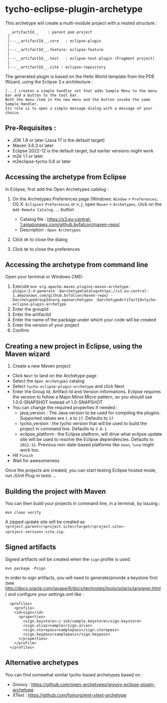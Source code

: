 tycho-eclipse-plugin-archetype
==============================

This archetype will create a multi-module project with a nested structure :

     __artifactId__    : parent pom project
     |
     |---__artifactId__.core   : eclipse-plugin
     |
     |---__artifactId__.feature: eclipse-feature
     |
     |---__artifactId__.test   : eclipse-test-plugin (Fragment project)
     |
     |---__artifactId__.site : eclipse-repository

The generated plugin is based on the Hello World template from the PDE Wizard, using the Eclipse 3.x architecture :

    [...] creates a simple handler set that adds Sample Menu to the menu bar and a button to the tool bar.
    Both the menu item in the new menu and the button invoke the same Sample Handler.
    Its role is to open a simple message dialog with a message of your choice.

Pre-Requisites :
-------------------

* JDK 1.8 or later (Java 17 is the default target)
* Maven 3.6.3 or later
* Eclipse 2022-12 is the default target, but earlier versions *might* work
* m2e 1.1 or later
* m2eclipse-tycho 0.6 or later

Accessing the archetype from Eclipse
-------------------
In Eclipse, first add the Open Archetypes catalog :

1. On the Archetypes Preferences page (Windows: `Window` > `Preferences`; OS X: `Eclipse`> `Preferences` or `⌘,`), open `Maven` > `Archetypes`, click on the `Add Remote Catalog...` button

    - Catalog file : https://s3.eu-central-1.amazonaws.com/github.bvfalcon/maven-repo/
    - Description : `Open Archetypes`

2. Click `OK` to close the dialog
3. Click `OK` to close the preferences
 
Accessing the archetype from command line
-------------------
Open your terminal or Windows CMD:

1. Execute `mvn org.apache.maven.plugins:maven-archetype-plugin:2.4:generate -DarchetypeCatalog=https://s3.eu-central-1.amazonaws.com/github.bvfalcon/maven-repo/ -DarchetypeGroupId=org.openarchetypes -DarchetypeArtifactId=tycho-eclipse-plugin-archetype`
2. Enter the groupId
3. Enter the artifactId
4. Enter the name of the package under which your code will be created
5. Enter the version of your project
6. Confirm

Creating a new project in Eclipse, using the Maven wizard
-------------------

1. Create a new Maven project
* Click `Next` to land on the Archetype page
* Select the `Open Archetypes` catalog
* Select `tycho-eclipse-plugin-archetype` and click Next
* Enter the Group Id, Artifact Id and Version informations. Eclipse requires the version to follow a Major.Minor.Micro pattern, so you should use 1.0.0-SNAPSHOT instead of 1.0-SNAPSHOT
* You can change the required properties if needed :
    - java_version : The Java version to be used for compiling the plugins. Supported values are `1.8` to `17`. Defaults to `17`
    - tycho_version : the tycho version that will be used to build the project in command line. Defaults to `3.0.1`
    - eclipse_platform : the Eclipse platform, will drive what eclipse update site will be used to resolve the Eclipse dependencies. Defaults to `2022-12`. Previous non-date-based platforms like `neon`, `luna` might work too.
* Hit `Finish`
* Wait for awesomeness

Once the projects are created, you can start testing Eclipse hosted mode, run JUnit Plug-in tests ...

Building the project with Maven
-------------------
You can then build your projects in command line, in a terminal, by issuing :

    mvn clean verify

A zipped update site will be created as `<project.parent>/<project.site>/target/<project.site>-<project.version>-site.zip`.

Signed artifacts
-------------------
Signed artifacts will be created when the `sign` profile is used.

    mvn package -Psign

In order to sign artifacts, you will need to generate/provide a keystore first (see http://docs.oracle.com/javase/6/docs/technotes/tools/solaris/jarsigner.html) and configure your settings.xml like :　　

```
  <profiles>
    <profile>
    <id>sign</id>
      <properties>
        <sign.keystore>~/.ssh/sample.keystore</sign.keystore>
        <sign.alias>sample</sign.alias>
        <sign.storepass>samplepass</sign.storepass>
        <sign.keypass>samplepass</sign.keypass>
      </properties>
    </profile>
  </profiles>
```

Alternative archetypes
----------------------
You can find somewhat similar tycho-based archetypes based on :

* Groovy : https://github.com/open-archetypes/groovy-eclipse-plugin-archetype
* XText : https://github.com/fuinorg/emt-xtext-archetype
